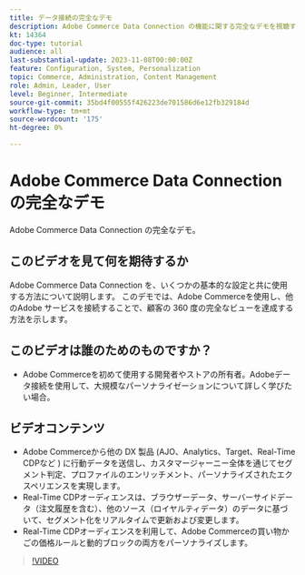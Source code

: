 ```yaml
---
title: データ接続の完全なデモ
description: Adobe Commerce Data Connection の機能に関する完全なデモを視聴する
kt: 14364
doc-type: tutorial
audience: all
last-substantial-update: 2023-11-08T00:00:00Z
feature: Configuration, System, Personalization
topic: Commerce, Administration, Content Management
role: Admin, Leader, User
level: Beginner, Intermediate
source-git-commit: 35bd4f00555f426223de701586d6e12fb329184d
workflow-type: tm+mt
source-wordcount: '175'
ht-degree: 0%

---
```


# Adobe Commerce Data Connection の完全なデモ

Adobe Commerce Data Connection の完全なデモ。

## このビデオを見て何を期待するか

Adobe Commerce Data Connection を、いくつかの基本的な設定と共に使用する方法について説明します。 このデモでは、Adobe Commerceを使用し、他のAdobe サービスを接続することで、顧客の 360 度の完全なビューを達成する方法を示します。

## このビデオは誰のためのものですか？

* Adobe Commerceを初めて使用する開発者やストアの所有者。Adobeデータ接続を使用して、大規模なパーソナライゼーションについて詳しく学びたい場合。

## ビデオコンテンツ

* Adobe Commerceから他の DX 製品 (AJO、Analytics、Target、Real-Time CDPなど ) に行動データを送信し、カスタマージャーニー全体を通じてセグメント判定、プロファイルのエンリッチメント、パーソナライズされたエクスペリエンスを実現します。
* Real-Time CDPオーディエンスは、ブラウザーデータ、サーバーサイドデータ（注文履歴を含む）、他のソース（ロイヤルティデータ）のデータに基づいて、セグメント化をリアルタイムで更新および変更します。
* Real-Time CDPオーディエンスを利用して、Adobe Commerceの買い物かごの価格ルールと動的ブロックの両方をパーソナライズします。

>[!VIDEO](https://video.tv.adobe.com/v/3425591?learn=on)
